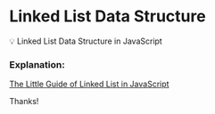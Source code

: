 # Linked List Data Structure 

💡 Linked List Data Structure  in JavaScript

### Explanation:

[The Little Guide of Linked List in JavaScript](https://github.com/germancutraro/LinkedList-Data-Structure)

Thanks!
